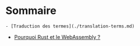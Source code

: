 # Sommaire

    - [Traduction des termes](./translation-terms.md)

- [Pourquoi Rust et le WebAssembly ?](./why-rust-and-webassembly.md)
